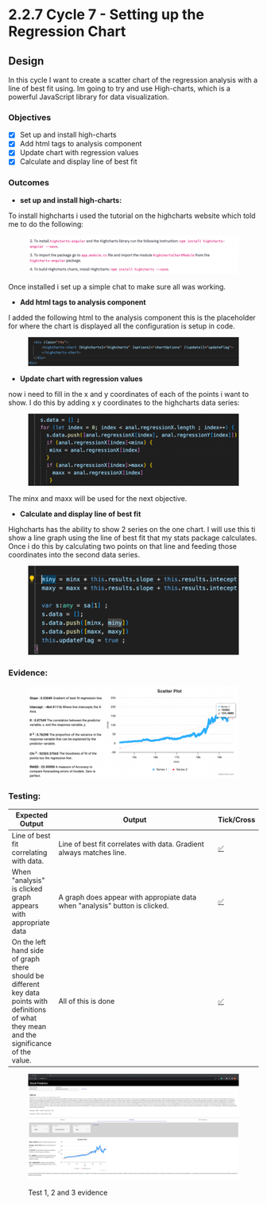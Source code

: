 # 2.2.7 Cycle 7 - Setting up the Regression Chart

## Design

In this cycle I want to create a scatter chart of the regression analysis with a line of best fit using. Im going to try and use High-charts, which is a powerful JavaScript library for data visualization.&#x20;

### Objectives

* [x] Set up and install high-charts
* [x] Add html tags to analysis component
* [x] Update chart with regression values
* [x] Calculate and display line of best fit

### Outcomes

* **set up and install high-charts:**

To install highcharts i used the tutorial on the highcharts website which told me to do the following:&#x20;

<figure><img src="../.gitbook/assets/image (1) (1) (1) (1) (1) (1) (1).png" alt=""><figcaption></figcaption></figure>

Once installed i set up a simple chat to make sure all was working.

* **Add html tags to analysis component**

I added the following html to the analysis component this is the placeholder for where the chart is displayed all the configuration is setup in code.

<figure><img src="../.gitbook/assets/image (2) (1) (1) (1) (1).png" alt=""><figcaption></figcaption></figure>

* **Update chart with regression values**

now i need to fill in the x and y coordinates of each of the points i want to show. I do this by adding x y coordinates to the highcharts data series:

<figure><img src="../.gitbook/assets/image (3) (1) (1) (1).png" alt=""><figcaption></figcaption></figure>

The minx and maxx will be used for the next objective.



* **Calculate and display line of best fit**

Highcharts has the ability to show 2 series on the one chart. I will use this ti show a line graph using the line of best fit that my stats package calculates. Once i do this by calculating two points on that line and feeding those coordinates into the second data series.

<figure><img src="../.gitbook/assets/image (1) (1) (1) (1) (1) (1).png" alt=""><figcaption></figcaption></figure>

### Evidence:&#x20;

<figure><img src="../.gitbook/assets/image (24).png" alt=""><figcaption></figcaption></figure>





### Testing:



<table><thead><tr><th>Expected Output</th><th width="313">Output</th><th>Tick/Cross</th></tr></thead><tbody><tr><td>Line of best fit correlating with data.</td><td>Line of best fit correlates with data. Gradient always matches line.</td><td><a href="https://fsymbols.com/signs/tick/">✅</a></td></tr><tr><td>When  "analysis" is clicked graph appears with appropriate data</td><td>A graph does appear with appropiate data when "analysis" button is clicked.</td><td><a href="https://fsymbols.com/signs/tick/">✅</a></td></tr><tr><td>On the left hand side of graph there should be different key data points with definitions of what they mean and the significance of the value.</td><td>All of this is done</td><td><a href="https://fsymbols.com/signs/tick/">✅</a></td></tr></tbody></table>

<figure><img src="../.gitbook/assets/image (3).png" alt=""><figcaption><p>Test 1, 2 and 3 evidence</p></figcaption></figure>
